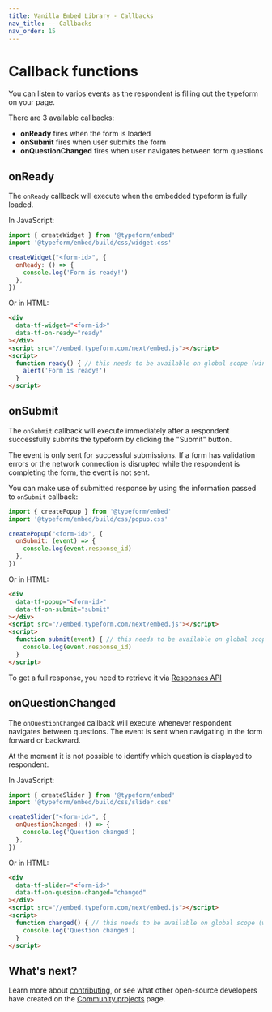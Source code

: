 ```yaml
---
title: Vanilla Embed Library - Callbacks
nav_title: -- Callbacks
nav_order: 15
---
```


# Callback functions

You can listen to varios events as the respondent is filling out the typeform on your page.

There are 3 available callbacks:

- **onReady** fires when the form is loaded
- **onSubmit** fires when user submits the form
- **onQuestionChanged** fires when user navigates between form questions

## onReady

The `onReady` callback will execute when the embedded typeform is fully loaded.

In JavaScript:

```javascript
import { createWidget } from '@typeform/embed'
import '@typeform/embed/build/css/widget.css'

createWidget("<form-id>", {
  onReady: () => {
    console.log('Form is ready!')
  },
})
```

Or in HTML:

```html
<div
  data-tf-widget="<form-id>"
  data-tf-on-ready="ready"
></div>
<script src="//embed.typeform.com/next/embed.js"></script>
<script>
  function ready() { // this needs to be available on global scope (window) 
    alert('Form is ready!')
  }
</script>
```

## onSubmit

The `onSubmit` callback will execute immediately after a respondent successfully submits the typeform by clicking the "Submit" button.

The event is only sent for successful submissions. If a form has validation errors or the network connection is disrupted while the respondent is completing the form, the event is not sent.

You can make use of submitted response by using the information passed to `onSubmit` callback:

```javascript
import { createPopup } from '@typeform/embed'
import '@typeform/embed/build/css/popup.css'

createPopup("<form-id>", {
  onSubmit: (event) => {
    console.log(event.response_id)
  },
})
```

Or in HTML:

```html
<div
  data-tf-popup="<form-id>"
  data-tf-on-submit="submit"
></div>
<script src="//embed.typeform.com/next/embed.js"></script>
<script>
  function submit(event) { // this needs to be available on global scope (window)
    console.log(event.response_id)
  }
</script>
```


To get a full response, you need to retrieve it via [Responses API](responses/reference/retrieve-responses/#retrieve-responses)

## onQuestionChanged

The `onQuestionChanged` callback will execute whenever respondent navigates between questions. The event is sent when navigating in the form forward or backward.

At the moment it is not possible to identify which question is displayed to respondent.

In JavaScript:

```javascript
import { createSlider } from '@typeform/embed'
import '@typeform/embed/build/css/slider.css'

createSlider("<form-id>", {
  onQuestionChanged: () => {
    console.log('Question changed')
  },
})
```

Or in HTML:

```html
<div
  data-tf-slider="<form-id>"
  data-tf-on-quesion-changed="changed"
></div>
<script src="//embed.typeform.com/next/embed.js"></script>
<script>
  function changed() { // this needs to be available on global scope (window)
    console.log('Question changed')
  }
</script>
```

## What's next?

Learn more about [contributing](/embed/contribute), or see what other open-source developers have created on the [Community projects](/community/) page.
